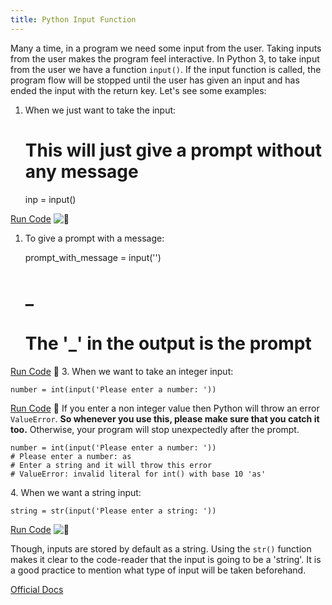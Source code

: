 ```yaml
---
title: Python Input Function
---
```

Many a time, in a program we need some input from the user. Taking inputs from the user makes the program feel interactive. In Python 3, to take input from the user we have a function `input()`. If the input function is called, the program flow will be stopped until the user has given an input and has ended the input with the return key. Let's see some examples:

1.  When we just want to take the input:

    # This will just give a prompt without any message
    inp = input()

<a href='https://repl.it/CUqX/0' target='_blank' rel='nofollow'>Run Code</a> ![:rocket:](//forum.freecodecamp.com/images/emoji/emoji_one/rocket.png?v=2 ":rocket:")

1.  To give a prompt with a message:

    prompt_with_message = input('<Your prompt message should appear here>')
    # <Your prompt message should appear here> _
    # The '_' in the output is the prompt

<a href='https://repl.it/CUqX/1' target='_blank' rel='nofollow'>Run Code</a> :rocket: 3\. When we want to take an integer input:  

    number = int(input('Please enter a number: '))

<a href='https://repl.it/CUqX/2' target='_blank' rel='nofollow'>Run Code</a> :rocket: If you enter a non integer value then Python will throw an error `ValueError`. **So whenever you use this, please make sure that you catch it too.** Otherwise, your program will stop unexpectedly after the prompt.  

    number = int(input('Please enter a number: '))
    # Please enter a number: as
    # Enter a string and it will throw this error
    # ValueError: invalid literal for int() with base 10 'as'

4\. When we want a string input:  

    string = str(input('Please enter a string: '))

<a href='https://repl.it/CUqX/3' target='_blank' rel='nofollow'>Run Code</a> ![:rocket:](//forum.freecodecamp.com/images/emoji/emoji_one/rocket.png?v=2 ":rocket:")

Though, inputs are stored by default as a string. Using the `str()` function makes it clear to the code-reader that the input is going to be a 'string'. It is a good practice to mention what type of input will be taken beforehand.

<a href='https://docs.python.org/3/library/functions.html#input' target='_blank' rel='nofollow'>Official Docs</a>
